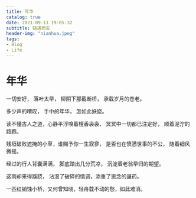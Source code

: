 ```yaml
---
title: 年华
catalog: true
date: 2021-09-11 19:05:32
subtitle: 随遇而安
header-img: "nianhua.jpeg"
tags: 
- Blog
- Life
---
```


# 年华

一切安好， 落叶太早， 柳阴下那截断桥， 承载岁月的苍老。

多少声的喟叹， 手中的年华， 怎如此妖娆。

读不懂古人之道，心静平浮嗅着檀香袅袅， 冥冥中一切都已注定好， 顺着泥泞的路跑。

残垣破败遮掩的小草，谁赐予你一生寂寥， 是否也在愤懑世事的不公， 随着细风微摇。

经过的行人背囊满满， 脚底踏出几分荒凉， 沉淀着老翁早归的期望。

这雨却来得蹊跷， 沾湿了破碎的情调，添重了思念的蛊药。

一匹红销蚀小桥，又何曾知晓，轻舟载不动的愁，如此难消。
